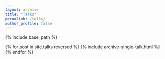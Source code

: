 ```yaml
---
layout: archive
title: "Talks"
permalink: /talks/
author_profile: false
---
```


{% include base_path %}

{% for post in site.talks reversed %}
  {% include archive-single-talk.html %}
{% endfor %}
